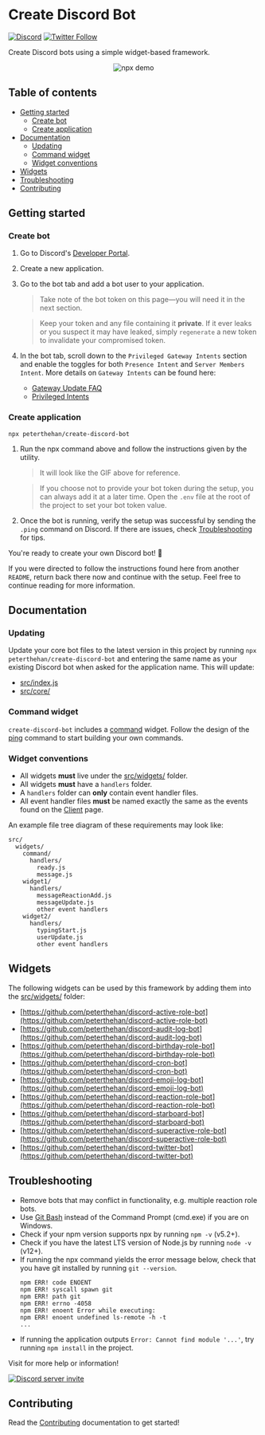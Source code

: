 # Create Discord Bot

[![Discord](https://discord.com/api/guilds/258167954913361930/embed.png)](https://discord.gg/WjEFnzC) [![Twitter Follow](https://img.shields.io/twitter/follow/peterthehan.svg?style=social)](https://twitter.com/peterthehan)

Create Discord bots using a simple widget-based framework.

<div align="center">
  <img src="https://raw.githubusercontent.com/peterthehan/assets/master/repositories/create-discord-bot/npx-demo.gif" title="npx demo" alt="npx demo" />
</div>

## Table of contents

- [Getting started](#getting-started)
  - [Create bot](#create-bot)
  - [Create application](#create-application)
- [Documentation](#documentation)
  - [Updating](#updating)
  - [Command widget](#command-widget)
  - [Widget conventions](#widget-conventions)
- [Widgets](#widgets)
- [Troubleshooting](#troubleshooting)
- [Contributing](#contributing)

## Getting started

### Create bot

1. Go to Discord's [Developer Portal](https://discord.com/developers/applications).
2. Create a new application.
3. Go to the bot tab and add a bot user to your application.

   > Take note of the bot token on this page—you will need it in the next section.

   > Keep your token and any file containing it **private**. If it ever leaks or you suspect it may have leaked, simply `regenerate` a new token to invalidate your compromised token.

4. In the bot tab, scroll down to the `Privileged Gateway Intents` section and enable the toggles for both `Presence Intent` and `Server Members Intent`. More details on `Gateway Intents` can be found here:

   - [Gateway Update FAQ](https://support-dev.discord.com/hc/en-us/articles/360056426994)
   - [Privileged Intents](https://discord.com/developers/docs/topics/gateway#privileged-intents)

### Create application

```
npx peterthehan/create-discord-bot
```

1. Run the npx command above and follow the instructions given by the utility.

   > It will look like the GIF above for reference.

   > If you choose not to provide your bot token during the setup, you can always add it at a later time. Open the `.env` file at the root of the project to set your bot token value.

2. Once the bot is running, verify the setup was successful by sending the `.ping` command on Discord. If there are issues, check [Troubleshooting](#troubleshooting) for tips.

You're ready to create your own Discord bot! 🎉

If you were directed to follow the instructions found here from another `README`, return back there now and continue with the setup. Feel free to continue reading for more information.

## Documentation

### Updating

Update your core bot files to the latest version in this project by running `npx peterthehan/create-discord-bot` and entering the same name as your existing Discord bot when asked for the application name. This will update:

- [src/index.js](./app/src/index.js)
- [src/core/](./app/src/core)

### Command widget

`create-discord-bot` includes a [command](./app/src/widgets/command) widget. Follow the design of the [ping](./app/src/widgets/command/commands/ping.js) command to start building your own commands.

### Widget conventions

- All widgets **must** live under the [src/widgets/](./app/src/widgets) folder.
- All widgets **must** have a `handlers` folder.
- A `handlers` folder can **only** contain event handler files.
- All event handler files **must** be named exactly the same as the events found on the [Client](https://discord.js.org/#/docs/main/master/class/Client) page.

An example file tree diagram of these requirements may look like:

```
src/
  widgets/
    command/
      handlers/
        ready.js
        message.js
    widget1/
      handlers/
        messageReactionAdd.js
        messageUpdate.js
        other event handlers
    widget2/
      handlers/
        typingStart.js
        userUpdate.js
        other event handlers
```

## Widgets

The following widgets can be used by this framework by adding them into the [src/widgets/](./app/src/widgets) folder:

- [https://github.com/peterthehan/discord-active-role-bot](https://github.com/peterthehan/discord-active-role-bot)
- [https://github.com/peterthehan/discord-audit-log-bot](https://github.com/peterthehan/discord-audit-log-bot)
- [https://github.com/peterthehan/discord-birthday-role-bot](https://github.com/peterthehan/discord-birthday-role-bot)
- [https://github.com/peterthehan/discord-cron-bot](https://github.com/peterthehan/discord-cron-bot)
- [https://github.com/peterthehan/discord-emoji-log-bot](https://github.com/peterthehan/discord-emoji-log-bot)
- [https://github.com/peterthehan/discord-reaction-role-bot](https://github.com/peterthehan/discord-reaction-role-bot)
- [https://github.com/peterthehan/discord-starboard-bot](https://github.com/peterthehan/discord-starboard-bot)
- [https://github.com/peterthehan/discord-superactive-role-bot](https://github.com/peterthehan/discord-superactive-role-bot)
- [https://github.com/peterthehan/discord-twitter-bot](https://github.com/peterthehan/discord-twitter-bot)

## Troubleshooting

- Remove bots that may conflict in functionality, e.g. multiple reaction role bots.
- Use [Git Bash](https://git-scm.com/downloads) instead of the Command Prompt (cmd.exe) if you are on Windows.
- Check if your npm version supports npx by running `npm -v` (v5.2+).
- Check if you have the latest LTS version of Node.js by running `node -v` (v12+).
- If running the npx command yields the error message below, check that you have git installed by running `git --version`.
  ```
  npm ERR! code ENOENT
  npm ERR! syscall spawn git
  npm ERR! path git
  npm ERR! errno -4058
  npm ERR! enoent Error while executing:
  npm ERR! enoent undefined ls-remote -h -t
  ...
  ```
- If running the application outputs `Error: Cannot find module '...'`, try running `npm install` in the project.

Visit for more help or information!

<a href="https://discord.gg/WjEFnzC">
  <img src="https://discord.com/api/guilds/258167954913361930/embed.png?style=banner2" title="Discord server invite" alt="Discord server invite" />
</a>

## Contributing

Read the [Contributing](./CONTRIBUTING.md) documentation to get started!
